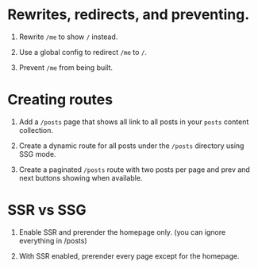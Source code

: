 # Rewrites, redirects, and preventing.

1. Rewrite `/me` to show `/` instead.

2. Use a global config to redirect `/me` to `/`.

3. Prevent `/me` from being built.

# Creating routes
1. Add a `/posts` page that shows all link to all posts in your `posts` content collection.

2. Create a dynamic route for all posts under the `/posts` directory using SSG mode.

3. Create a paginated `/posts` route with two posts per page and prev and next buttons showing when available.

# SSR vs SSG

1. Enable SSR and prerender the homepage only. (you can ignore everything in /posts)

2. With SSR enabled, prerender every page except for the homepage.